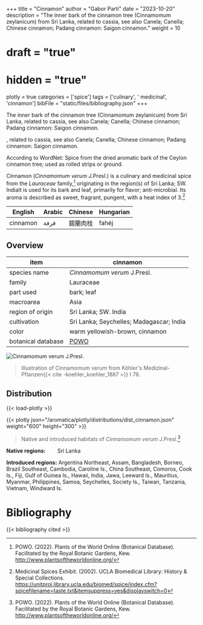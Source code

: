 +++
title = "Cinnamon"
author = "Gabor Parti"
date = "2023-10-20"
description = "The inner bark of the cinnamon tree (Cinnamomum zeylanicum) from Sri Lanka, related to cassia, see also Canela; Canella; Chinese cinnamon; Padang cinnamon: Saigon cinnamon."
weight = 10
# draft = "true"
# hidden = "true"
plotly = true
categories = ['spice']
tags = ['culinary', ' medicinal', 'cinnamon']
bibFile = "static/files/bibliography.json"
+++

The inner bark of the cinnamon tree (Cinnamomum zeylanicum) from Sri Lanka, related to cassia, see also Canela; Canella; Chinese cinnamon; Padang cinnamon: Saigon cinnamon.

, related to cassia, see also Canela; Canella; Chinese cinnamon; Padang cinnamon: Saigon cinnamon.

According to WordNet: Spice from the dried aromatic bark of the Ceylon cinnamon tree; used as rolled strips or ground.

Cinnamon (*Cinnamomum verum* J.Presl.) is a culinary and medicinal spice from the *Lauraceae* family,[^powo] originating in the region(s) of Sri Lanka; SW. IndiaIt is used for its bark and leaf, primarily for flavor; anti-microbial. Its aroma is described as sweet, fragrant, pungent, with a heat index of 3.[^ucla_medicinal_2002]

| English|Arabic|Chinese|Hungarian|
|--------|------|-------|---------|
|cinnamon| قرفة |  錫蘭肉桂 |  fahéj  |

## Overview

|       item       |                      cinnamon                     |
|------------------|---------------------------------------------------|
|   species name   |            *Cinnamomum verum* J.Presl.            |
|      family      |                     Lauraceae                     |
|     part used    |                     bark; leaf                    |
|     macroarea    |                        Asia                       |
| region of origin |                Sri Lanka; SW. India               |
|    cultivation   |      Sri Lanka; Seychelles; Madagascar; India     |
|       color      |           warm yellowish-brown, cinnamon          |
|botanical database|[POWO](https://powo.science.kew.org/taxon/463752-1)|

![*Cinnamomum verum* J.Presl.](/images/illustrations/cinnamon.png?height=50vw "Illustration of Cinnamomum verum from Köhler's Medizinal-Pflanzen")

>Illustration of Cinnamomum verum from Köhler's Medizinal-Pflanzen{{< cite -koehler_koehler_1887 >}} I 78.

## Distribution

{{< load-plotly >}}

{{< plotly json="/aromatica/plotly/distributions/dist_cinnamon.json" weight="600" height="300" >}}

>Native and introduced habitats of *Cinnamomum verum* J.Presl.[^powo]

**Native regions:** &nbsp; &nbsp; &nbsp; &nbsp;Sri Lanka

**Introduced regions:** Argentina Northeast, Assam, Bangladesh, Borneo, Brazil Southeast, Cambodia, Caroline Is., China Southeast, Comoros, Cook Is., Fiji, Gulf of Guinea Is., Hawaii, India, Jawa, Leeward Is., Mauritius, Myanmar, Philippines, Samoa, Seychelles, Society Is., Taiwan, Tanzania, Vietnam, Windward Is.

[^powo]: POWO. (2022). Plants of the World Online (Botanical Database). Facilitated by the Royal Botanic Gardens, Kew. http://www.plantsoftheworldonline.org/
[^ucla_medicinal_2002]: Medicinal Spices Exhibit. (2002). UCLA Biomedical Library: History & Special Collections. https://unitproj.library.ucla.edu/biomed/spice/index.cfm?spicefilename=taste.txt&itemsuppress=yes&displayswitch=0



# Bibliography

{{< bibliography cited >}}

